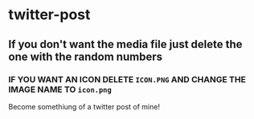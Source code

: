 # twitter-post
## If you don't want the media file just delete the one with the random numbers
### IF YOU WANT AN ICON DELETE `ICON.PNG` AND CHANGE THE IMAGE NAME TO `icon.png`
Become somethiung of a twitter post of mine!
